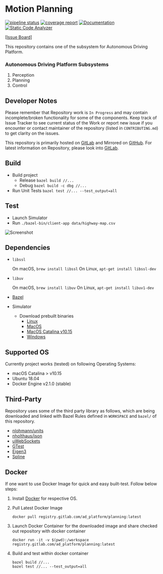 # Motion Planning 

[![pipeline status](https://gitlab.com/jinay1991/motion_planning/badges/master/pipeline.svg)](https://gitlab.com/jinay1991/motion_planning/commits/master)
[![coverage report](https://gitlab.com/jinay1991/motion_planning/badges/master/coverage.svg?job=code-coverage)](https://ad_platform.gitlab.io/planning/coverage/index.html)
[![Documentation](https://img.shields.io/badge/api-reference-blue.svg)](https://ad_platform.gitlab.io/planning/doc/html/)
[![Static Code Analyzer](https://img.shields.io/badge/static-analysis-green.svg)](https://ad_platform.gitlab.io/planning/static_code_analysis_report/)

[[Issue Board](https://gitlab.com/jinay1991/motion_planning/-/boards)]

This repository contains one of the subsystem for Autonomous Driving Platform.

### Autonomous Driving Platform Subsystems

1. Perception
2. Planning
3. Control

## Developer Notes

Please remember that Repository work is `In Progress` and may contain incomplete/broken functionality for some of the components.
Keep track of Issue Tracker to see current status of the Work or report new issue if you encounter or contact maintainer of the repository (listed in `CONTRIBUTING.md`) to get clarity on the issues.

This repository is primarily hosted on [GitLab](https://gitlab.com/jinay1991/motion_planning) and Mirrored on [GitHub](https://github.com/jinay1991/motion_planning). For latest information on Repository, please look into [GitLab](https://gitlab.com/jinay1991/motion_planning).

## Build

* Build project
    * Release `bazel build //...`
    * Debug `bazel build -c dbg //...`
* Run Unit Tests `bazel test //... --test_output=all`

## Test

* Launch Simulator 
* Run `./bazel-bin/client-app data/highway-map.csv`

![Screenshot](example/screenshot_01.png)

## Dependencies

* `libssl`

    On macOS, `brew install libssl`
    On Linux, `apt-get install libssl-dev`

* `libuv`
    
    On macOS, `brew install libuv`
    On Linux, `apt-get install libuv1-dev`

* [Bazel](https://docs.bazel.build/versions/1.1.0/getting-started.html) 
* Simulator
    * Download prebuilt binaries
        * [Linux](https://github.com/udacity/self-driving-car-sim/releases/download/T3_v1.2/term3_sim_linux.zip) 
        * [MacOS](https://github.com/udacity/self-driving-car-sim/releases/download/T3_v1.2/term3_sim_mac.zip)
        * [MacOS Catalina v10.15](https://github.com/jinay1991/motion_planning/releases/download/v1.1/term3_sim_mac_catalina.zip)
        * [Windows](https://github.com/udacity/self-driving-car-sim/releases/download/T3_v1.2/term3_sim_windows.zip)

## Supported OS 

Currently project works (tested) on following Operating Systems:

* macOS Catalina > v10.15
* Ubuntu 18.04
* Docker Engine v2.1.0 (stable)

## Third-Party

Repository uses some of the third party library as follows, which are being downloaded and linked with Bazel Rules defined in `WORKSPACE` and `bazel/` of this repository.

* [nlohmann/units](https://github.com/nholthaus/units)
* [nholthaus/json](https://github.com/nlohmann/json)
* [uWebSockets](https://github.com/uWebSockets/uWebSockets)
* [GTest](https://github.com/google/googletest)
* [Eigen3](https://bitbucket.org/eigen/eigen)
* [Spline](https://github.com/ttk592/spline)

## Docker

If one want to use Docker Image for quick and easy built-test. Follow below steps:

1. Install [Docker](https://docs.docker.com/v17.09/engine/installation/) for respective OS.
2. Pull Latest Docker Image 

    ```
    docker pull registry.gitlab.com/ad_platform/planning:latest
    ```

3. Launch Docker Container for the downloaded image and share checked out repository with docker container

    ```
    docker run -it -v $(pwd):/workspace registry.gitlab.com/ad_platform/planning:latest
    ```

4. Build and test within docker container

    ```
    bazel build //... 
    bazel test //... --test_output=all
    ```

